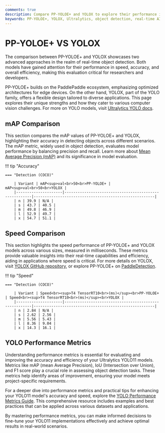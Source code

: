 ```yaml
---
comments: true
description: Compare PP-YOLOE+ and YOLOX to explore their performance in object detection. This detailed comparison highlights speed, accuracy, and parameter usage, helping you choose the best model for real-time AI and edge AI applications in computer vision.
keywords: PP-YOLOE+, YOLOX, Ultralytics, object detection, real-time AI, edge AI, computer vision, model comparison
---
```


# PP-YOLOE+ VS YOLOX

The comparison between PP-YOLOE+ and YOLOX showcases two advanced approaches in the realm of real-time object detection. Both models have gained attention for their performance in speed, accuracy, and overall efficiency, making this evaluation critical for researchers and developers.

PP-YOLOE+ builds on the PaddlePaddle ecosystem, emphasizing optimized architectures for edge devices. On the other hand, YOLOX, part of the YOLO family, offers a flexible design tailored to diverse applications. This page explores their unique strengths and how they cater to various computer vision challenges. For more on YOLO models, visit [Ultralytics YOLO docs](https://docs.ultralytics.com/models/yolo11/).

## mAP Comparison

This section compares the mAP values of PP-YOLOE+ and YOLOX, highlighting their accuracy in detecting objects across different scenarios. The mAP metric, widely used in object detection, evaluates model performance by balancing precision and recall. Learn more about [Mean Average Precision (mAP)](https://www.ultralytics.com/glossary/mean-average-precision-map) and its significance in model evaluation.

!!! tip "Accuracy"

    === "Detection (COCO)"

    	| Variant | mAP<sup>val<br>50<br>PP-YOLOE+ | mAP<sup>val<br>50<br>YOLOX |
    	|---------------------|-------------------------------------------------------|-------------------------------------------------------|
    	| n | 39.9 | N/A |
    	| s | 43.7 | 40.5 |
    	| m | 49.8 | 46.9 |
    	| l | 52.9 | 49.7 |
    	| x | 54.7 | 51.1 |

## Speed Comparison

This section highlights the speed performance of PP-YOLOE+ and YOLOX models across various sizes, measured in milliseconds. These metrics provide valuable insights into their real-time capabilities and efficiency, aiding in applications where speed is critical. For more details on YOLOX, visit [YOLOX GitHub repository](https://github.com/Megvii-BaseDetection/YOLOX), or explore PP-YOLOE+ on [PaddleDetection](https://github.com/PaddlePaddle/PaddleDetection).

!!! tip "Speed"

    === "Detection (COCO)"

    	| Variant | Speed<br><sup>T4 TensorRT10<br>(ms)</sup><br>PP-YOLOE+ | Speed<br><sup>T4 TensorRT10<br>(ms)</sup><br>YOLOX |
    	|---------------------|-------------------------------------------------------|-------------------------------------------------------|
    	| n | 2.84 | N/A |
    	| s | 2.62 | 2.56 |
    	| m | 5.56 | 5.43 |
    	| l | 8.36 | 9.04 |
    	| x | 14.3 | 16.1 |

## YOLO Performance Metrics

Understanding performance metrics is essential for evaluating and improving the accuracy and efficiency of your Ultralytics YOLO11 models. Metrics like mAP (mean Average Precision), IoU (Intersection over Union), and F1 score play a crucial role in assessing object detection tasks. These metrics help identify areas of improvement, ensuring your model meets project-specific requirements.

For a deeper dive into performance metrics and practical tips for enhancing your YOLO11 model's accuracy and speed, explore the [YOLO Performance Metrics Guide](https://docs.ultralytics.com/guides/yolo-performance-metrics). This comprehensive resource includes examples and best practices that can be applied across various datasets and applications.

By mastering performance metrics, you can make informed decisions to fine-tune your YOLO11 implementations effectively and achieve optimal results in real-world scenarios.
